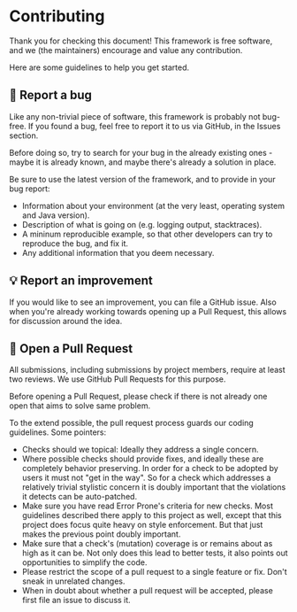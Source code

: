 # Contributing

Thank you for checking this document! This framework is free software, and we (the maintainers) encourage and value any contribution.

Here are some guidelines to help you get started.

## 🐛 Report a bug

Like any non-trivial piece of software, this framework is probably not bug-free. If you found a bug, feel free to report it to us via GitHub, in the Issues section.

Before doing so, try to search for your bug in the already existing ones - maybe it is already known, and maybe there's already a solution in place.

Be sure to use the latest version of the framework, and to provide in your bug report:

- Information about your environment (at the very least, operating system and Java version).
- Description of what is going on (e.g. logging output, stacktraces).
- A mininum reproducible example, so that other developers can try to reproduce the bug, and fix it.
- Any additional information that you deem necessary.

## 💡 Report an improvement

If you would like to see an improvement, you can file a GitHub issue. Also when you're already working towards opening up a Pull Request, this allows for discussion around the idea.

## 🚀 Open a Pull Request

All submissions, including submissions by project members, require at least two reviews. We use GitHub Pull Requests for this purpose.

Before opening a Pull Request, please check if there is not already one open that aims to solve same problem.

To the extend possible, the pull request process guards our coding guidelines. Some pointers:

- Checks should we topical: Ideally they address a single concern.
- Where possible checks should provide fixes, and ideally these are completely behavior preserving. In order for a check to be adopted by users it must not "get in the way". So for a check which addresses a relatively trivial stylistic concern it is doubly important that the violations it detects can be auto-patched.
- Make sure you have read Error Prone's criteria for new checks. Most guidelines described there apply to this project as well, except that this project does focus quite heavy on style enforcement. But that just makes the previous point doubly important.
- Make sure that a check's (mutation) coverage is or remains about as high as it can be. Not only does this lead to better tests, it also points out opportunities to simplify the code.
- Please restrict the scope of a pull request to a single feature or fix. Don't sneak in unrelated changes.
- When in doubt about whether a pull request will be accepted, please first file an issue to discuss it.
